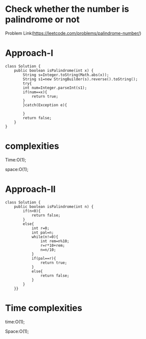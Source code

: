 # Check whether the number is palindrome or not 

Problem Link(https://leetcode.com/problems/palindrome-number/)

# Approach-I

```
class Solution {
    public boolean isPalindrome(int x) {
        String s=Integer.toString(Math.abs(x));
        String s1=new StringBuilder(s).reverse().toString();
        try{
        int num=Integer.parseInt(s1);
        if(num==x){
            return true;
        }
        }catch(Exception e){
            
        }
        return false;
    }
}
```

# complexities

Time:O(1);

space:O(1);

# Approach-II

```
class Solution {
    public boolean isPalindrome(int n) {
        if(n<0){
            return false;
        }
        else{
            int r=0;
            int pal=n;
            while(n!=0){
                int rem=n%10;
                r=r*10+rem;
                n=n/10;
            }
            if(pal==r){
                return true;
            }
            else{
                return false;
            }
        }
    }}
```

# Time complexities

time:O(1);

Space:O(1);
